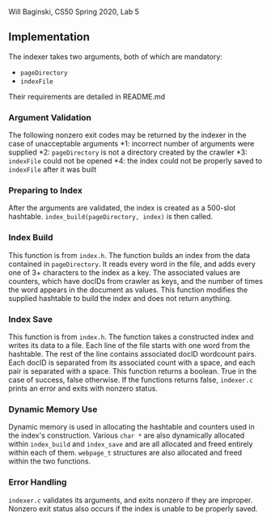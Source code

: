 Will Baginski, CS50 Spring 2020, Lab 5
## Implementation
The indexer takes two arguments, both of which are mandatory:
* `pageDirectory`
* `indexFile`

Their requirements are detailed in README.md

### Argument Validation
The following nonzero exit codes may be returned by the indexer in the case of unacceptable arguments
*1: incorrect number of arguments were supplied
*2: `pageDirectory` is not a directory created by the crawler
*3: `indexFile` could not be opened
*4: the index could not be properly saved to `indexFile` after it was built

### Preparing to Index
After the arguments are validated, the index is created as a 500-slot hashtable.
`index_build(pageDirectory, index)` is then called.

### Index Build
This function is from `index.h`.
The function builds an index from the data contained in `pageDirectory`. It reads every word in the file, and adds every one of 3+ characters to the index as a key.
The associated values are counters, which have docIDs from crawler as keys, and the number of times the word appears in the document as values.
This function modifies the supplied hashtable to build the index and does not return anything.

### Index Save
This function is from `index.h`.
The function takes a constructed index and writes its data to a file. Each line of the file starts with one word from the hashtable. The rest of the line contains associated docID wordcount pairs. Each docID is separated from its associated count with a space, and each pair is separated with a space.
This function returns a boolean. True in the case of success, false otherwise. If the functions returns false, `indexer.c` prints an error and exits with nonzero status.

### Dynamic Memory Use
Dynamic memory is used in allocating the hashtable and counters used in the index's construction. Various `char *` are also dynamically allocated within `index_build` and `index_save` and are all allocated and freed entirely within each of them. `webpage_t` structures are also allocated and freed within the two functions.

### Error Handling
`indexer.c` validates its arguments, and exits nonzero if they are improper. Nonzero exit status also occurs if the index is unable to be properly saved.
